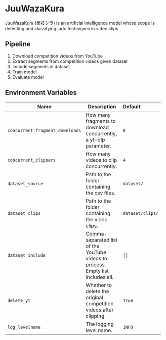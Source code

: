# JuuWazaKura

JuuWazaKura (柔技クラ) is an artificial intelligence model whose scope
is detecting and classifying judo techniques in video clips.

## Pipeline

1. Download competition videos from YouTube
2. Extract segments from competition videos given dataset
3. Include segments in dataset
4. Train model
5. Evaluate model

## Environment Variables

| Name                            | Description                                                                     | Default          |
|---------------------------------|---------------------------------------------------------------------------------|:-----------------|
| `concurrent_fragment_downloads` | How many fragments to download concurrently, a yt-dlp parameter.                | `8`              |
| `concurrent_clippers`           | How many videos to clip concurrently.                                           | `4`              |
| `dataset_source`                | Path to the folder containing the csv files.                                    | `dataset/`       |
| `dataset_clips`                 | Path to the folder containing the video clips.                                  | `dataset/clips/` |
| `dataset_include`               | Comma-separated list of the YouTube videos to process. Empty list includes all. | `[]`             |
| `delete_yt`                     | Whether to delete the original competition videos after clipping.               | `True`           |
| `log_levelname`                 | The logging level name.                                                         | `INFO`           |
